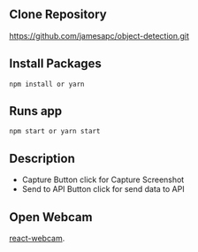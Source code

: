 ## Clone Repository

https://github.com/jamesapc/object-detection.git

## Install Packages

`npm install or yarn`

## Runs app

`npm start or yarn start`

## Description

- Capture Button click for Capture Screenshot
- Send to API Button click for send data to API

## Open Webcam

[react-webcam](https://www.npmjs.com/package/react-webcam).



